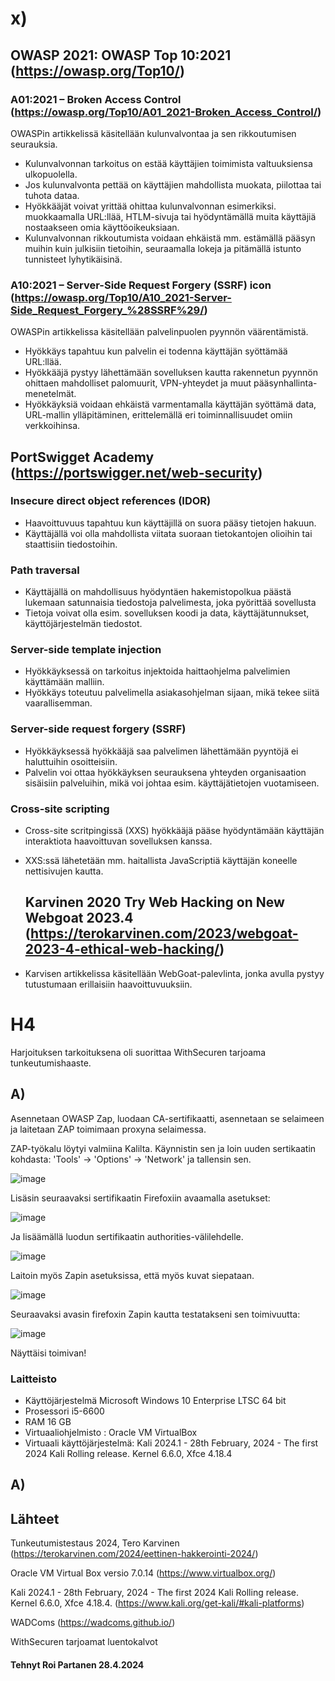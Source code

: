 # x)

 
 
 
 
##    OWASP 2021: OWASP Top 10:2021 (https://owasp.org/Top10/)

### A01:2021 – Broken Access Control (https://owasp.org/Top10/A01_2021-Broken_Access_Control/)

OWASPin artikkelissä käsitellään kulunvalvontaa ja sen rikkoutumisen seurauksia.

* Kulunvalvonnan tarkoitus on estää käyttäjien toimimista valtuuksiensa ulkopuolella.
* Jos kulunvalvonta pettää on käyttäjien mahdollista muokata, piilottaa tai tuhota dataa.
* Hyökkääjät voivat yrittää ohittaa kulunvalvonnan esimerkiksi. muokkaamalla URL:llää, HTLM-sivuja tai hyödyntämällä muita käyttäjiä nostaakseen omia käyttöoikeuksiaan.
* Kulunvalvonnan rikkoutumista voidaan ehkäistä mm. estämällä pääsyn muihin kuin julkisiin tietoihin, seuraamalla lokeja ja pitämällä istunto tunnisteet lyhytikäisinä.

### A10:2021 – Server-Side Request Forgery (SSRF) icon (https://owasp.org/Top10/A10_2021-Server-Side_Request_Forgery_%28SSRF%29/)

OWASPin artikkelissa käsitellään palvelinpuolen pyynnön väärentämistä.

* Hyökkäys tapahtuu kun palvelin ei todenna käyttäjän syöttämää URL:llää.
* Hyökkääjä pystyy lähettämään sovelluksen kautta rakennetun pyynnön ohittaen mahdolliset palomuurit, VPN-yhteydet ja muut pääsynhallinta-menetelmät.
* Hyökkäyksiä voidaan ehkäistä varmentamalla käyttäjän syöttämä data, URL-mallin ylläpitäminen, erittelemällä eri toiminnallisuudet omiin verkkoihinsa.

 ## PortSwigget Academy (https://portswigger.net/web-security)

 ### Insecure direct object references (IDOR)

* Haavoittuvuus tapahtuu kun käyttäjillä on suora pääsy tietojen hakuun.
* Käyttäjällä voi olla mahdollista viitata suoraan tietokantojen olioihin tai staattisiin tiedostoihin.

### Path traversal

 * Käyttäjällä on mahdollisuus hyödyntäen hakemistopolkua päästä lukemaan satunnaisia tiedostoja palvelimesta, joka pyörittää sovellusta
 * Tietoja voivat olla esim. sovelluksen koodi ja data, käyttäjätunnukset, käyttöjärjestelmän tiedostot.

### Server-side template injection

* Hyökkäyksessä on tarkoitus injektoida haittaohjelma palvelimien käyttämään malliin.
* Hyökkäys toteutuu palvelimella asiakasohjelman sijaan, mikä tekee siitä vaarallisemman.


### Server-side request forgery (SSRF)

* Hyökkäyksessä hyökkääjä saa palvelimen lähettämään pyyntöjä ei haluttuihin osoitteisiin.
* Palvelin voi ottaa hyökkäyksen seurauksena yhteyden organisaation sisäisiin palveluihin, mikä voi johtaa esim. käyttäjätietojen vuotamiseen.

### Cross-site scripting

* Cross-site scritpingissä (XXS) hyökkääjä pääse hyödyntämään käyttäjän interaktiota haavoittuvan sovelluksen kanssa.
* XXS:ssä lähetetään mm. haitallista JavaScriptiä käyttäjän koneelle nettisivujen kautta.

  ## Karvinen 2020 Try Web Hacking on New Webgoat 2023.4 (https://terokarvinen.com/2023/webgoat-2023-4-ethical-web-hacking/)
  
* Karvisen artikkelissa käsitellään WebGoat-palevlinta, jonka avulla pystyy tutustumaan erillaisiin haavoittuvuuksiin.
  

   
   
 # H4
 
 Harjoituksen tarkoituksena oli suorittaa WithSecuren tarjoama tunkeutumishaaste.

 ## A) 
 Asennetaan OWASP Zap, luodaan CA-sertifikaatti, asennetaan se selaimeen ja laitetaan ZAP toimimaan proxyna selaimessa.


ZAP-työkalu löytyi valmiina Kalilta. Käynnistin sen ja loin uuden sertikaatin kohdasta: 'Tools' -> 'Options' -> 'Network'  ja tallensin sen.

![image](https://github.com/R01-P4R/Tunkeutumistestaus-2024/assets/106889187/0fc65cc2-8f8e-4cf1-8d22-59e32cf5b289)


Lisäsin seuraavaksi sertifikaatin Firefoxiin avaamalla asetukset:

![image](https://github.com/R01-P4R/Tunkeutumistestaus-2024/assets/106889187/51fccf47-63fa-4725-be2c-5bd7a77f5321)

Ja lisäämällä luodun sertifikaatin authorities-välilehdelle.


![image](https://github.com/R01-P4R/Tunkeutumistestaus-2024/assets/106889187/cfe2d133-1d9a-4bc7-b9e8-1032fe43dfb5)

Laitoin myös Zapin asetuksissa, että myös kuvat siepataan.

![image](https://github.com/R01-P4R/Tunkeutumistestaus-2024/assets/106889187/3fd4d400-5302-4e6c-b9d2-ce8a81e92eff)

Seuraavaksi avasin firefoxin Zapin kautta testatakseni sen toimivuutta:

![image](https://github.com/R01-P4R/Tunkeutumistestaus-2024/assets/106889187/39907e8e-2184-4496-be78-a1670cae95c8)

Näyttäisi toimivan!



 
 
### Laitteisto
 
* Käyttöjärjestelmä	Microsoft Windows 10 Enterprise LTSC 64 bit
* Prosessori i5-6600
* RAM 16 GB
* Virtuaaliohjelmisto : Oracle VM VirtualBox
* Virtuaali käyttöjärjestelmä: Kali 2024.1 - 28th February, 2024 - The first 2024 Kali Rolling release. Kernel 6.6.0, Xfce 4.18.4


## A) 

## Lähteet



Tunkeutumistestaus 2024, Tero Karvinen (https://terokarvinen.com/2024/eettinen-hakkerointi-2024/)

Oracle VM Virtual Box versio 7.0.14  (https://www.virtualbox.org/)

Kali 2024.1 - 28th February, 2024 - The first 2024 Kali Rolling release. Kernel 6.6.0, Xfce 4.18.4. (https://www.kali.org/get-kali/#kali-platforms)

 WADComs  (https://wadcoms.github.io/)

 WithSecuren tarjoamat luentokalvot




#### Tehnyt Roi Partanen 28.4.2024
